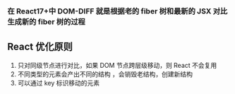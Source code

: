 ### 在 React17+中 DOM-DIFF 就是根据老的 fiber 树和最新的 JSX 对比生成新的 fiber 树的过程
## React 优化原则
1. 只对同级节点进行对比，如果 DOM 节点跨层级移动，则 React 不会复用
2. 不同类型的元素会产出不同的结构 ，会销毁老结构，创建新结构
3. 可以通过 key 标识移动的元素